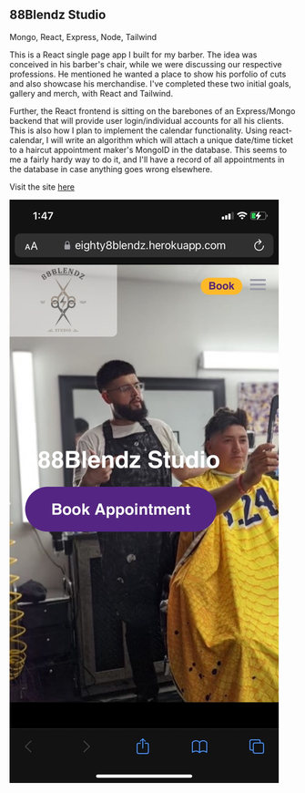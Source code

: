 ## 88Blendz Studio

Mongo, React, Express, Node, Tailwind

This is a React single page app I built for my barber. The idea was conceived in his barber's chair, while we were discussing our respective professions. He mentioned he wanted a place to show his porfolio of cuts and also showcase his merchandise. I've completed these two initial goals, gallery and merch, with React and Tailwind.

Further, the React frontend is sitting on the barebones of an Express/Mongo backend that will provide user login/individual accounts for all his clients. This is also how I plan to implement the calendar functionality. Using react-calendar, I will write an algorithm which will attach a unique date/time ticket to a haircut appointment maker's MongoID in the database. This seems to me a fairly hardy way to do it, and I'll have a record of all appointments in the database in case anything goes wrong elsewhere.

Visit the site [here](https://eighty8blendz.herokuapp.com/)

![screen](./client/src/images/jesus_screen.jpeg)

